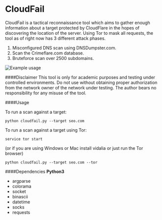 # CloudFail

CloudFail is a tactical reconnaissance tool which aims to gather enough information about a target protected by CloudFlare in the hopes of discovering the location of the server. Using Tor to mask all requests, the tool as of right now has 3 different attack phases.

1. Misconfigured DNS scan using DNSDumpster.com.
2. Scan the Crimeflare.com database.
3. Bruteforce scan over 2500 subdomains.

![Example usage](http://puu.sh/pq7vH/62d56aa41f.png "Example usage")

####Disclaimer
This tool is only for academic purposes and testing  under controlled environments. Do not use without obtaining proper authorization
from the network owner of the network under testing.
The author bears no responsibility for any misuse of the tool.

####Usage

To run a scan against a target:

```python cloudfail.py --target seo.com```

To run a scan against a target using Tor:

```service tor start```

(or if you are using Windows or Mac install vidalia or just run the Tor browser)

```python cloudfail.py --target seo.com --tor```


####Dependencies
**Python3**
* argparse
* colorama
* socket
* binascii
* datetime
* socks
* requests